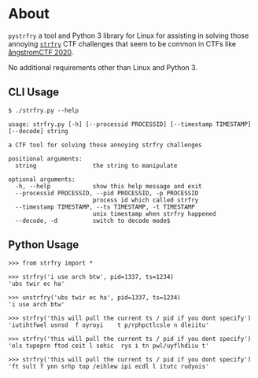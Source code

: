 # About

`pystrfry` a tool and Python 3 library for Linux for assisting in solving those annoying [`strfry`](http://man7.org/linux/man-pages/man3/strfry.3.html) CTF challenges that seem to be common in CTFs like [ångstromCTF 2020](https://2020.angstromctf.com/).

No additional requirements other than Linux and Python 3.

## CLI Usage

```
$ ./strfry.py --help

usage: strfry.py [-h] [--processid PROCESSID] [--timestamp TIMESTAMP] [--decode] string

a CTF tool for solving those annoying strfry challenges

positional arguments:
  string                the string to manipulate

optional arguments:
  -h, --help            show this help message and exit
  --processid PROCESSID, --pid PROCESSID, -p PROCESSID
                        process id which called strfry
  --timestamp TIMESTAMP, --ts TIMESTAMP, -t TIMESTAMP
                        unix timestamp when strfry happened
  --decode, -d          switch to decode mode$ 
```

## Python Usage

```
>>> from strfry import *

>>> strfry('i use arch btw', pid=1337, ts=1234)
'ubs twir ec ha'

>>> unstrfry('ubs twir ec ha', pid=1337, ts=1234)
'i use arch btw'

>>> strfry('this will pull the current ts / pid if you dont specify')
'iutihtfwel usnsd  f oyroyi    t p/rphpctlcsle n dleiitu'

>>> strfry('this will pull the current ts / pid if you dont specify')
'ols tupeprn ftod ceit l sehic  rys i tn pwl/uyflhdiiu t'

>>> strfry('this will pull the current ts / pid if you dont specify')
'ft sult f ynn srhp top /eihlew ipi ecdl l itutc rudyois'
```
